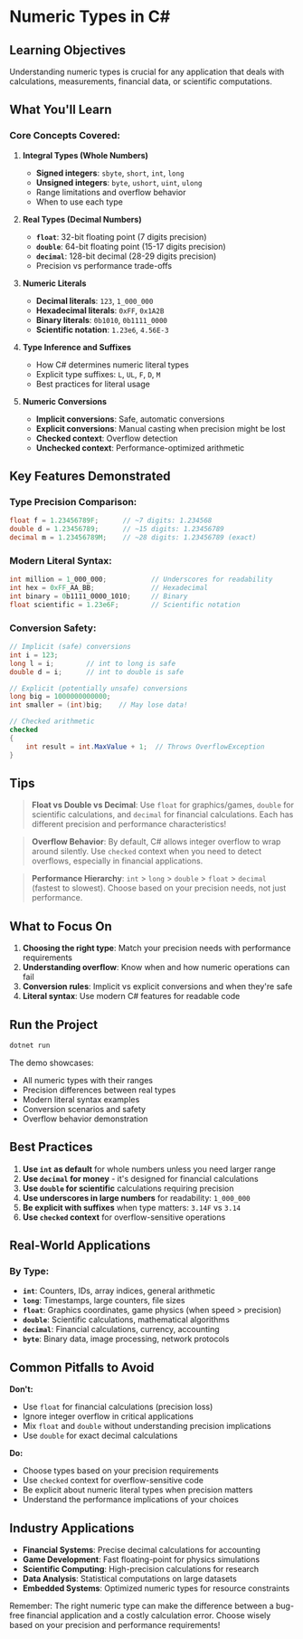 # Numeric Types in C#

## Learning Objectives

Understanding numeric types is crucial for any application that deals with calculations, measurements, financial data, or scientific computations.

## What You'll Learn

### Core Concepts Covered:

1. **Integral Types (Whole Numbers)**
   - **Signed integers**: `sbyte`, `short`, `int`, `long`
   - **Unsigned integers**: `byte`, `ushort`, `uint`, `ulong`
   - Range limitations and overflow behavior
   - When to use each type

2. **Real Types (Decimal Numbers)**
   - **`float`**: 32-bit floating point (7 digits precision)
   - **`double`**: 64-bit floating point (15-17 digits precision)
   - **`decimal`**: 128-bit decimal (28-29 digits precision)
   - Precision vs performance trade-offs

3. **Numeric Literals**
   - **Decimal literals**: `123`, `1_000_000`
   - **Hexadecimal literals**: `0xFF`, `0x1A2B`
   - **Binary literals**: `0b1010`, `0b1111_0000`
   - **Scientific notation**: `1.23e6`, `4.56E-3`

4. **Type Inference and Suffixes**
   - How C# determines numeric literal types
   - Explicit type suffixes: `L`, `UL`, `F`, `D`, `M`
   - Best practices for literal usage

5. **Numeric Conversions**
   - **Implicit conversions**: Safe, automatic conversions
   - **Explicit conversions**: Manual casting when precision might be lost
   - **Checked context**: Overflow detection
   - **Unchecked context**: Performance-optimized arithmetic

## Key Features Demonstrated

### Type Precision Comparison:
```csharp
float f = 1.23456789F;      // ~7 digits: 1.234568
double d = 1.23456789;      // ~15 digits: 1.23456789
decimal m = 1.23456789M;    // ~28 digits: 1.23456789 (exact)
```

### Modern Literal Syntax:
```csharp
int million = 1_000_000;           // Underscores for readability
int hex = 0xFF_AA_BB;              // Hexadecimal
int binary = 0b1111_0000_1010;     // Binary
float scientific = 1.23e6F;        // Scientific notation
```

### Conversion Safety:
```csharp
// Implicit (safe) conversions
int i = 123;
long l = i;        // int to long is safe
double d = i;      // int to double is safe

// Explicit (potentially unsafe) conversions
long big = 1000000000000;
int smaller = (int)big;    // May lose data!

// Checked arithmetic
checked
{
    int result = int.MaxValue + 1;  // Throws OverflowException
}
```

## Tips

> **Float vs Double vs Decimal**: Use `float` for graphics/games, `double` for scientific calculations, and `decimal` for financial calculations. Each has different precision and performance characteristics!

> **Overflow Behavior**: By default, C# allows integer overflow to wrap around silently. Use `checked` context when you need to detect overflows, especially in financial applications.

> **Performance Hierarchy**: `int` > `long` > `double` > `float` > `decimal` (fastest to slowest). Choose based on your precision needs, not just performance.

## What to Focus On

1. **Choosing the right type**: Match your precision needs with performance requirements
2. **Understanding overflow**: Know when and how numeric operations can fail
3. **Conversion rules**: Implicit vs explicit conversions and when they're safe
4. **Literal syntax**: Use modern C# features for readable code

## Run the Project

```bash
dotnet run
```

The demo showcases:
- All numeric types with their ranges
- Precision differences between real types
- Modern literal syntax examples
- Conversion scenarios and safety
- Overflow behavior demonstration

## Best Practices

1. **Use `int` as default** for whole numbers unless you need larger range
2. **Use `decimal` for money** - it's designed for financial calculations
3. **Use `double` for scientific** calculations requiring precision
4. **Use underscores in large numbers** for readability: `1_000_000`
5. **Be explicit with suffixes** when type matters: `3.14F` vs `3.14`
6. **Use `checked` context** for overflow-sensitive operations

## Real-World Applications

### By Type:
- **`int`**: Counters, IDs, array indices, general arithmetic
- **`long`**: Timestamps, large counters, file sizes
- **`float`**: Graphics coordinates, game physics (when speed > precision)
- **`double`**: Scientific calculations, mathematical algorithms
- **`decimal`**: Financial calculations, currency, accounting
- **`byte`**: Binary data, image processing, network protocols

## Common Pitfalls to Avoid

**Don't:**
- Use `float` for financial calculations (precision loss)
- Ignore integer overflow in critical applications
- Mix `float` and `double` without understanding precision implications
- Use `double` for exact decimal calculations

**Do:**
- Choose types based on your precision requirements
- Use `checked` context for overflow-sensitive code
- Be explicit about numeric literal types when precision matters
- Understand the performance implications of your choices

## Industry Applications

- **Financial Systems**: Precise decimal calculations for accounting
- **Game Development**: Fast floating-point for physics simulations
- **Scientific Computing**: High-precision calculations for research
- **Data Analysis**: Statistical computations on large datasets
- **Embedded Systems**: Optimized numeric types for resource constraints

Remember: The right numeric type can make the difference between a bug-free financial application and a costly calculation error. Choose wisely based on your precision and performance requirements!
